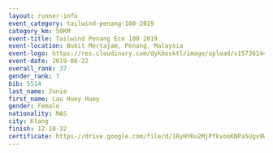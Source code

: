 ```yaml
--- 
layout: runner-info 
event_category: tailwind-penang-100-2019 
category_km: 50KM 
event-title: Tailwind Penang Eco 100 2019 
event-location: Bukit Mertajam, Penang, Malaysia 
event-logo: https://res.cloudinary.com/dykbosktl/image/upload/v1573614442/Logo/Logo_gqlzi3.jpg 
event-date: 2019-06-22 
overall_rank: 37
gender_rank: 7
bib: 5514
last_name: Junie
first_name: Lau Huey Huey
gender: Female
nationality: MAS
city: Klang
finish: 12-10-32
certificate: https-//drive.google.com/file/d/1RyHYKu2MjPfkvooKNPa5Ugx9W97j1MNc/view?usp=sharing
--- 
```

